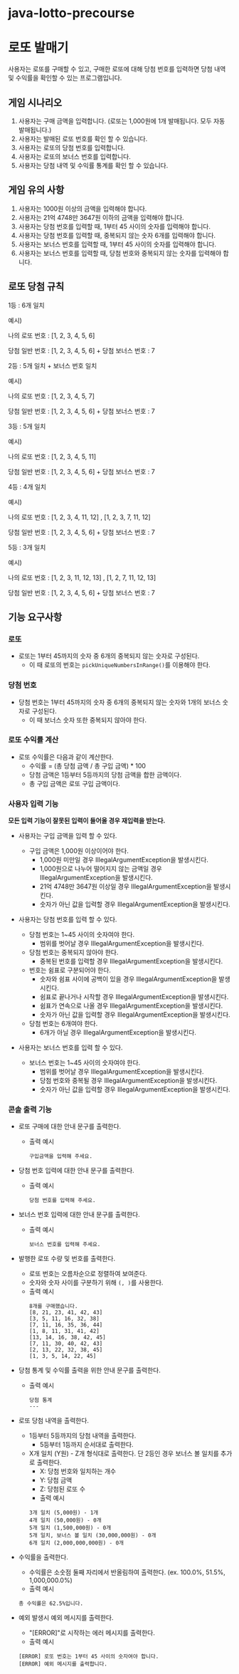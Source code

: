# java-lotto-precourse

# 로또 발매기
사용자는 로또를 구매할 수 있고, 구매한 로또에 대해 당첨 번호를 입력하면 당첨 내역 및 수익률을 확인할 수 있는 프로그램입니다.

## 게임 시나리오
1. 사용자는 구매 금액을 입력합니다. (로또는 1,000원에 1개 발매됩니다. 모두 자동 발매됩니다.)
2. 사용자는 발매된 로또 번호를 확인 할 수 있습니다.
3. 사용자는 로또의 당첨 번호를 입력합니다.
4. 사용자는 로또의 보너스 번호를 입력합니다.
5. 사용자는 당첨 내역 및 수익률 통계를 확인 할 수 있습니다.

## 게임 유의 사항
1. 사용자는 1000원 이상의 금액을 입력해야 합니다.
2. 사용자는 21억 4748만 3647원 이하의 금액을 입력해야 합니다.
3. 사용자는 당첨 번호를 입력할 때, 1부터 45 사이의 숫자를 입력해야 합니다.
4. 사용자는 당첨 번호를 입력할 때, 중복되지 않는 숫자 6개를 입력해야 합니다.
5. 사용자는 보너스 번호를 입력할 때, 1부터 45 사이의 숫자를 입력해야 합니다.
6. 사용자는 보너스 번호를 입력할 때, 당첨 번호와 중복되지 않는 숫자를 입력해야 합니다.

## 로또 당첨 규칙

1등 : 6개 일치

예시) 

나의 로또 번호 : [1, 2, 3, 4, 5, 6]

당첨 일반 번호 : [1, 2, 3, 4, 5, 6] + 당첨 보너스 번호 : 7

2등 : 5개 일치 + 보너스 번호 일치

예시) 

나의 로또 번호 : [1, 2, 3, 4, 5, 7] 

당첨 일반 번호 : [1, 2, 3, 4, 5, 6] + 당첨 보너스 번호 : 7

3등 : 5개 일치

예시)

나의 로또 번호 : [1, 2, 3, 4, 5, 11]

당첨 일반 번호 : [1, 2, 3, 4, 5, 6] + 당첨 보너스 번호 : 7

4등 : 4개 일치

예시)

나의 로또 번호 : [1, 2, 3, 4, 11, 12] , [1, 2, 3, 7, 11, 12]

당첨 일반 번호 : [1, 2, 3, 4, 5, 6] + 당첨 보너스 번호 : 7

5등 : 3개 일치

예시)

나의 로또 번호 : [1, 2, 3, 11, 12, 13] , [1, 2, 7, 11, 12, 13]

당첨 일반 번호 : [1, 2, 3, 4, 5, 6] + 당첨 보너스 번호 : 7



## 기능 요구사항
### 로또
- 로또는 1부터 45까지의 숫자 중 6개의 중복되지 않는 숫자로 구성된다.
  - 이 때 로또의 번호는 `pickUniqueNumbersInRange()`를 이용해야 한다.

### 당첨 번호
- 당첨 번호는 1부터 45까지의 숫자 중 6개의 중복되지 않는 숫자와 1개의 보너스 숫자로 구성된다.
  - 이 때 보너스 숫자 또한 중복되지 않아야 한다.

### 로또 수익률 계산
- 로또 수익률은 다음과 같이 계산한다.
  - 수익률 = (총 당첨 금액 / 총 구입 금액) * 100
  - 당첨 금액은 1등부터 5등까지의 당첨 금액을 합한 금액이다.
  - 총 구입 금액은 로또 구입 금액이다.

### 사용자 입력 기능
**모든 입력 기능이 잘못된 입력이 들어올 경우 재입력을 받는다.**
- 사용자는 구입 금액을 입력 할 수 있다.
  - 구입 금액은 1,000원 이상이어야 한다.
    - 1,000원 미만일 경우 IllegalArgumentException을 발생시킨다.
    - 1,000원으로 나누어 떨어지지 않는 금액일 경우 IllegalArgumentException을 발생시킨다.
    - 21억 4748만 3647원 이상일 경우 IllegalArgumentException을 발생시킨다.
    - 숫자가 아닌 값을 입력할 경우 IllegalArgumentException을 발생시킨다.

- 사용자는 당첨 번호를 입력 할 수 있다.
  - 당첨 번호는 1~45 사이의 숫자여야 한다. 
    - 범위를 벗어날 경우 IllegalArgumentException을 발생시킨다.
  - 당첨 번호는 중복되지 않아야 한다. 
    - 중복된 번호를 입력할 경우 IllegalArgumentException을 발생시킨다.
  - 번호는 쉼표로 구분되어야 한다.
    - 숫자와 쉼표 사이에 공백이 있을 경우 IllegalArgumentException을 발생시킨다.
    - 쉼표로 끝나거나 시작할 경우 IllegalArgumentException을 발생시킨다.
    - 쉼표가 연속으로 나올 경우 IllegalArgumentException을 발생시킨다.
    - 숫자가 아닌 값을 입력할 경우 IllegalArgumentException을 발생시킨다.
  - 당첨 번호는 6개여야 한다. 
    - 6개가 아닐 경우 IllegalArgumentException을 발생시킨다.

- 사용자는 보너스 번호를 입력 할 수 있다.
  - 보너스 번호는 1~45 사이의 숫자여야 한다. 
    - 범위를 벗어날 경우 IllegalArgumentException을 발생시킨다.
    - 당첨 번호와 중복될 경우 IllegalArgumentException을 발생시킨다.
    - 숫자가 아닌 값을 입력할 경우 IllegalArgumentException을 발생시킨다.

### 콘솔 출력 기능

- 로또 구매에 대한 안내 문구를 출력한다.
  - 출력 예시
    ```
    구입금액을 입력해 주세요.
    ```
    
- 당첨 번호 입력에 대한 안내 문구를 출력한다.
  - 출력 예시
    ```
    당첨 번호를 입력해 주세요.
    ```

- 보너스 번호 입력에 대한 안내 문구를 출력한다.
  - 출력 예시
    ```
    보너스 번호를 입력해 주세요.
    ```

- 발행한 로또 수량 및 번호를 출력한다. 
  - 로또 번호는 오름차순으로 정렬하여 보여준다.
  - 숫자와 숫자 사이를 구분하기 위해 `(, )`를 사용한다.
  - 출력 예시
    ```
    8개를 구매했습니다.
    [8, 21, 23, 41, 42, 43]
    [3, 5, 11, 16, 32, 38]
    [7, 11, 16, 35, 36, 44]
    [1, 8, 11, 31, 41, 42]
    [13, 14, 16, 38, 42, 45]
    [7, 11, 30, 40, 42, 43]
    [2, 13, 22, 32, 38, 45]
    [1, 3, 5, 14, 22, 45]
    ```
    
- 당첨 통계 및 수익률 출력을 위한 안내 문구를 출력한다.
  - 출력 예시
    ```
    당첨 통계
    ---
    ```

- 로또 당첨 내역을 출력한다.
  - 1등부터 5등까지의 당첨 내역을 출력한다.
    - 5등부터 1등까지 순서대로 출력한다.
  - X개 일치 (Y원) - Z개 형식대로 출력한다. 단 2등인 경우 보너스 볼 일치를 추가로 출력한다.
    - X: 당첨 번호와 일치하는 개수
    - Y: 당첨 금액
    - Z: 당첨된 로또 수
    - 출력 예시
    ```
    3개 일치 (5,000원) - 1개
    4개 일치 (50,000원) - 0개
    5개 일치 (1,500,000원) - 0개
    5개 일치, 보너스 볼 일치 (30,000,000원) - 0개
    6개 일치 (2,000,000,000원) - 0개
    ```
    

- 수익률을 출력한다.
  - 수익률은 소숫점 둘째 자리에서 반올림하여 출력한다. (ex. 100.0%, 51.5%, 1,000,000.0%)
  - 출력 예시
  ```
  총 수익률은 62.5%입니다.
  ```
  
- 예외 발생시 예외 메시지를 출력한다.
  - "[ERROR]"로 시작하는 에러 메시지를 출력한다.
  - 출력 예시
  ```
  [ERROR] 로또 번호는 1부터 45 사이의 숫자여야 합니다.
  [ERROR] 예외 메시지를 출력합니다.
  ```